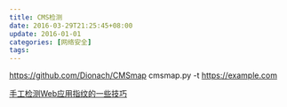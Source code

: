```yaml
---
title: CMS检测
date: 2016-03-29T21:25:45+08:00
update: 2016-01-01
categories: [网络安全]
tags:
---
```

https://github.com/Dionach/CMSmap
 cmsmap.py -t https://example.com

[手工检测Web应用指纹的一些技巧](http://www.freebuf.com/news/137497.html)
